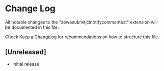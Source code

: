 # Change Log

All notable changes to the "zowesubmitjclnotifycommontest" extension will be documented in this file.

Check [Keep a Changelog](http://keepachangelog.com/) for recommendations on how to structure this file.

## [Unreleased]

- Initial release